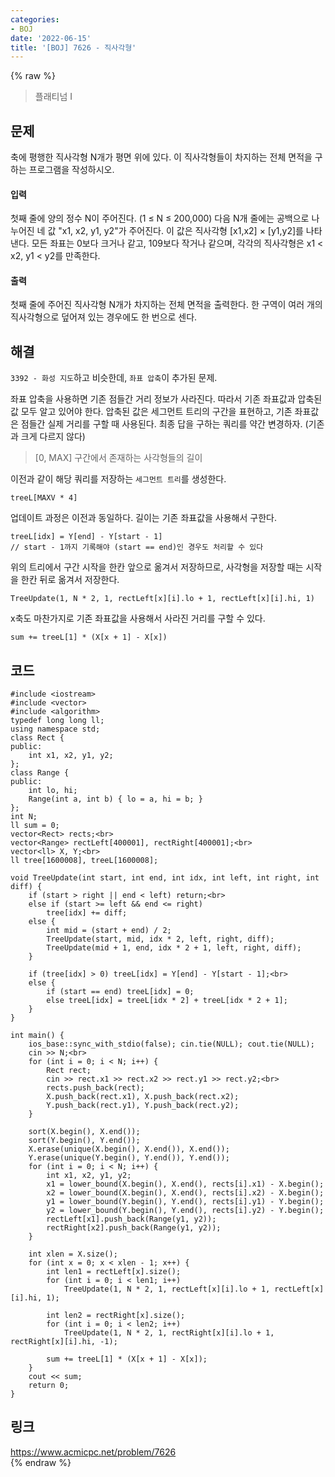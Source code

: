 ```yaml
---
categories:
- BOJ
date: '2022-06-15'
title: '[BOJ] 7626 - 직사각형'
---
```


{% raw %}
> 플래티넘 I<br>

## 문제
축에 평행한 직사각형 N개가 평면 위에 있다. 이 직사각형들이 차지하는 전체 면적을 구하는 프로그램을 작성하시오.

#### 입력
첫째 줄에 양의 정수 N이 주어진다. (1 ≤ N ≤ 200,000) 다음 N개 줄에는 공백으로 나누어진 네 값 "x1, x2, y1, y2"가 주어진다. 이 값은 직사각형 [x1,x2] × [y1,y2]를 나타낸다. 모든 좌표는 0보다 크거나 같고, 109보다 작거나 같으며, 각각의 직사각형은 x1  < x2, y1  < y2를 만족한다.

#### 출력
첫째 줄에 주어진 직사각형 N개가 차지하는 전체 면적을 출력한다. 한 구역이 여러 개의 직사각형으로 덮어져 있는 경우에도 한 번으로 센다.

## 해결
`3392 - 화성 지도`하고 비슷한데, `좌표 압축`이 추가된 문제.

좌표 압축을 사용하면 기존 점들간 거리 정보가 사라진다. 따라서 기존 좌표값과 압축된 값 모두 알고 있어야 한다. 압축된 값은 세그먼트 트리의 구간을 표현하고, 기존 좌표값은 점들간 실제 거리를 구할 때 사용된다. 최종 답을 구하는 쿼리를 약간 변경하자. (기존과 크게 다르지 않다)
> [0, MAX] 구간에서 존재하는 사각형들의 길이<br>

이전과 같이 해당 쿼리를 저장하는 `세그먼트 트리`를 생성한다.
```
treeL[MAXV * 4]
```
업데이트 과정은 이전과 동일하다. 길이는 기존 좌표값을 사용해서 구한다.
```
treeL[idx] = Y[end] - Y[start - 1]
// start - 1까지 기록해야 (start == end)인 경우도 처리할 수 있다
```

위의 트리에서 구간 시작을 한칸 앞으로 옮겨서 저장하므로, 사각형을 저장할 때는 시작을 한칸 뒤로 옮겨서 저장한다.
```
TreeUpdate(1, N * 2, 1, rectLeft[x][i].lo + 1, rectLeft[x][i].hi, 1)
```

x축도 마찬가지로 기존 좌표값을 사용해서 사라진 거리를 구할 수 있다.
```
sum += treeL[1] * (X[x + 1] - X[x])
```

## 코드
```
#include <iostream>
#include <vector>
#include <algorithm>
typedef long long ll;
using namespace std;
class Rect {
public:
	int x1, x2, y1, y2;
};
class Range {
public:
	int lo, hi;
	Range(int a, int b) { lo = a, hi = b; }
};
int N;
ll sum = 0;
vector<Rect> rects;<br>
vector<Range> rectLeft[400001], rectRight[400001];<br>
vector<ll> X, Y;<br>
ll tree[1600008], treeL[1600008];

void TreeUpdate(int start, int end, int idx, int left, int right, int diff) {
	if (start > right || end < left) return;<br>
	else if (start >= left && end <= right)
		tree[idx] += diff;
	else {
		int mid = (start + end) / 2;
		TreeUpdate(start, mid, idx * 2, left, right, diff);
		TreeUpdate(mid + 1, end, idx * 2 + 1, left, right, diff);
	}

	if (tree[idx] > 0) treeL[idx] = Y[end] - Y[start - 1];<br>
	else {
		if (start == end) treeL[idx] = 0;
		else treeL[idx] = treeL[idx * 2] + treeL[idx * 2 + 1];
	}
}

int main() {
	ios_base::sync_with_stdio(false); cin.tie(NULL); cout.tie(NULL);
	cin >> N;<br>
	for (int i = 0; i < N; i++) {
		Rect rect;
		cin >> rect.x1 >> rect.x2 >> rect.y1 >> rect.y2;<br>
		rects.push_back(rect);
		X.push_back(rect.x1), X.push_back(rect.x2);
		Y.push_back(rect.y1), Y.push_back(rect.y2);
	}

	sort(X.begin(), X.end());
	sort(Y.begin(), Y.end());
	X.erase(unique(X.begin(), X.end()), X.end());
	Y.erase(unique(Y.begin(), Y.end()), Y.end());
	for (int i = 0; i < N; i++) {
		int x1, x2, y1, y2;
		x1 = lower_bound(X.begin(), X.end(), rects[i].x1) - X.begin();
		x2 = lower_bound(X.begin(), X.end(), rects[i].x2) - X.begin();
		y1 = lower_bound(Y.begin(), Y.end(), rects[i].y1) - Y.begin();
		y2 = lower_bound(Y.begin(), Y.end(), rects[i].y2) - Y.begin();
		rectLeft[x1].push_back(Range(y1, y2));
		rectRight[x2].push_back(Range(y1, y2));
	}

	int xlen = X.size();
	for (int x = 0; x < xlen - 1; x++) {
		int len1 = rectLeft[x].size();
		for (int i = 0; i < len1; i++)
			TreeUpdate(1, N * 2, 1, rectLeft[x][i].lo + 1, rectLeft[x][i].hi, 1);

		int len2 = rectRight[x].size();
		for (int i = 0; i < len2; i++)
			TreeUpdate(1, N * 2, 1, rectRight[x][i].lo + 1, rectRight[x][i].hi, -1);

		sum += treeL[1] * (X[x + 1] - X[x]);
	}
	cout << sum;
	return 0;
}
```

## 링크
https://www.acmicpc.net/problem/7626<br>
{% endraw %}